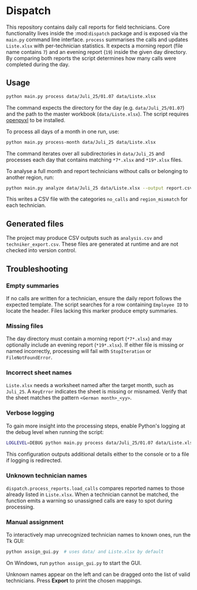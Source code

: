 # Dispatch

This repository contains daily call reports for field technicians.  Core
functionality lives inside the :mod:`dispatch` package and is exposed via the
``main.py`` command line interface.  ``process`` summarises the calls and
updates ``Liste.xlsx`` with per-technician statistics.  It expects a morning
report (file name contains ``7``) and an evening report (``19``) inside the
given day directory.  By comparing both reports the script determines how many
calls were completed during the day.

## Usage

```bash
python main.py process data/Juli_25/01.07 data/Liste.xlsx
```

The command expects the directory for the day (e.g. ``data/Juli_25/01.07``) and
the path to the master workbook (``data/Liste.xlsx``).  The script requires
[openpyxl](https://openpyxl.readthedocs.io/) to be installed.

To process all days of a month in one run, use:

```bash
python main.py process-month data/Juli_25 data/Liste.xlsx
```

The command iterates over all subdirectories in ``data/Juli_25`` and processes
each day that contains matching ``*7*.xlsx`` and ``*19*.xlsx`` files.

To analyse a full month and report technicians without calls or belonging to
another region, run:

```bash
python main.py analyze data/Juli_25 data/Liste.xlsx --output report.csv
```

This writes a CSV file with the categories ``no_calls`` and ``region_mismatch``
for each technician.

## Generated files

The project may produce CSV outputs such as `analysis.csv` and `techniker_export.csv`. These files are generated at runtime and are not checked into version control.

## Troubleshooting

### Empty summaries
If no calls are written for a technician, ensure the daily report follows the
expected template. The script searches for a row containing `Employee ID` to
locate the header. Files lacking this marker produce empty summaries.

### Missing files
The day directory must contain a morning report (`*7*.xlsx`) and may optionally
include an evening report (`*19*.xlsx`). If either file is missing or named
incorrectly, processing will fail with `StopIteration` or `FileNotFoundError`.

### Incorrect sheet names
`Liste.xlsx` needs a worksheet named after the target month, such as `Juli_25`.
A `KeyError` indicates the sheet is missing or misnamed. Verify that the sheet
matches the pattern `<German month>_<yy>`.

### Verbose logging
To gain more insight into the processing steps, enable Python's logging at the
debug level when running the script:

```bash
LOGLEVEL=DEBUG python main.py process data/Juli_25/01.07 data/Liste.xlsx
```

This configuration outputs additional details either to the console or to a
file if logging is redirected.

### Unknown technician names
``dispatch.process_reports.load_calls`` compares reported names to those already
listed in ``Liste.xlsx``. When a technician cannot be matched, the function
emits a warning so unassigned calls are easy to spot during processing.

### Manual assignment

To interactively map unrecognized technician names to known ones, run the Tk GUI:

```bash
python assign_gui.py  # uses data/ and Liste.xlsx by default
```

On Windows, run `python assign_gui.py` to start the GUI.

Unknown names appear on the left and can be dragged onto the list of valid technicians.  Press **Export** to print the chosen mappings.

